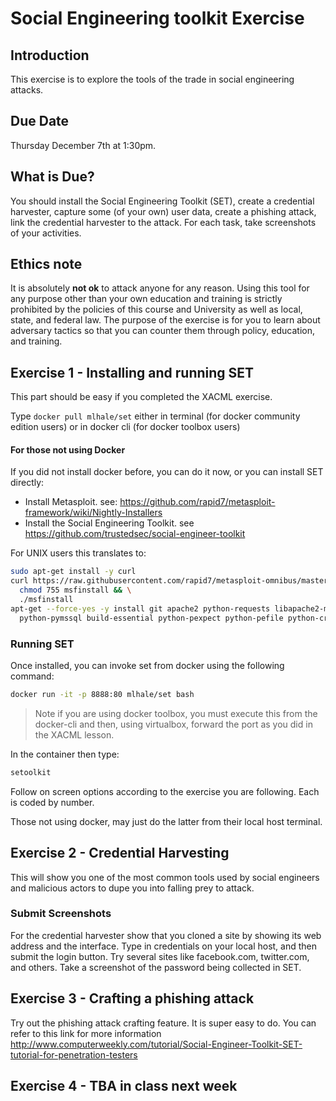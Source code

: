 # Social Engineering toolkit Exercise

## Introduction
This exercise is to explore the tools of the trade in social engineering attacks.

## Due Date
Thursday December 7th at 1:30pm.

## What is Due?
You should install the Social Engineering Toolkit (SET), create a credential harvester, capture some (of your own) user data, create a phishing attack, link the credential harvester to the attack. For each task, take screenshots of your activities. 
## Ethics note
It is absolutely **not ok** to attack anyone for any reason. Using this tool for any purpose other than your own education and training is strictly prohibited by the policies of this course and University as well as local, state, and federal law. The purpose of the exercise is for you to learn about adversary tactics so that you can counter them through policy, education, and training.

## Exercise 1 - Installing and running SET
This part should be easy if you completed the XACML exercise.

Type 
```docker pull mlhale/set```
either in terminal (for docker community edition users) or in docker cli (for docker toolbox users)

#### For those not using Docker
If you did not install docker before, you can do it now, or you can install SET directly:
- Install Metasploit. see: https://github.com/rapid7/metasploit-framework/wiki/Nightly-Installers
- Install the Social Engineering Toolkit. see https://github.com/trustedsec/social-engineer-toolkit

For UNIX users this translates to:
```bash
sudo apt-get install -y curl
curl https://raw.githubusercontent.com/rapid7/metasploit-omnibus/master/config/templates/metasploit-framework-wrappers/msfupdate.erb > msfinstall && \
  chmod 755 msfinstall && \
  ./msfinstall
apt-get --force-yes -y install git apache2 python-requests libapache2-mod-php \
  python-pymssql build-essential python-pexpect python-pefile python-crypto python-openssl
```
### Running SET
Once installed, you can invoke set from docker using the following command:
```bash
docker run -it -p 8888:80 mlhale/set bash
```
> Note if you are using docker toolbox, you must execute this from the docker-cli and then, using virtualbox, forward the port as you did in the XACML lesson.

In the container then type:
```bash
setoolkit
```
Follow on screen options according to the exercise you are following. Each is coded by number.

Those not using docker, may just do the latter from their local host terminal.

## Exercise 2 - Credential Harvesting
This will show you one of the most common tools used by social engineers and malicious actors to dupe you into falling prey to attack.

### Submit Screenshots
For the credential harvester show that you cloned a site by showing its web address and the interface. Type in credentials on your local host, and then submit the login button. Try several sites like facebook.com, twitter.com, and others. Take a screenshot of the password being collected in SET.

## Exercise 3 - Crafting a phishing attack
Try out the phishing attack crafting feature. It is super easy to do. You can refer to this link for more information
http://www.computerweekly.com/tutorial/Social-Engineer-Toolkit-SET-tutorial-for-penetration-testers

## Exercise 4 - TBA in class next week
